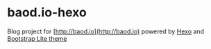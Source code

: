 # baod.io-hexo

Blog project for [http://baod.io](http://baod.io) powered by [Hexo](https://hexo.io) and
[Bootstrap Lite theme](https://github.com/BaoDelta/hexo-theme-bootstrap-lite)

